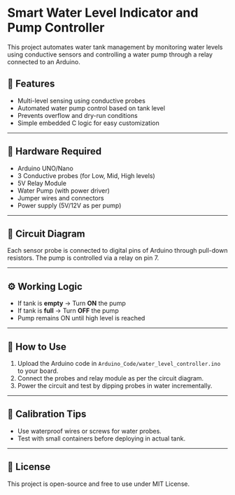 # Smart Water Level Indicator and Pump Controller

This project automates water tank management by monitoring water levels using conductive sensors and controlling a water pump through a relay connected to an Arduino.

## 🔧 Features

- Multi-level sensing using conductive probes
- Automated water pump control based on tank level
- Prevents overflow and dry-run conditions
- Simple embedded C logic for easy customization

---

## 🧰 Hardware Required

- Arduino UNO/Nano
- 3 Conductive probes (for Low, Mid, High levels)
- 5V Relay Module
- Water Pump (with power driver)
- Jumper wires and connectors
- Power supply (5V/12V as per pump)

---

## 🧪 Circuit Diagram

Each sensor probe is connected to digital pins of Arduino through pull-down resistors. The pump is controlled via a relay on pin 7.


---

## ⚙️ Working Logic

- If tank is **empty** → Turn **ON** the pump
- If tank is **full** → Turn **OFF** the pump
- Pump remains ON until high level is reached

---

## 🚀 How to Use

1. Upload the Arduino code in `Arduino_Code/water_level_controller.ino` to your board.
2. Connect the probes and relay module as per the circuit diagram.
3. Power the circuit and test by dipping probes in water incrementally.

---

## 🧪 Calibration Tips

- Use waterproof wires or screws for water probes.
- Test with small containers before deploying in actual tank.

---

## 📄 License

This project is open-source and free to use under MIT License.
